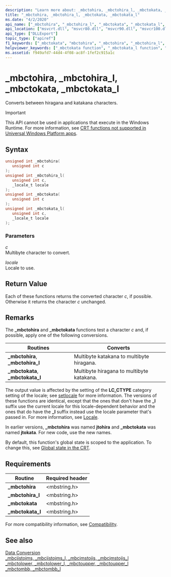 ```yaml
---
description: "Learn more about: _mbctohira, _mbctohira_l, _mbctokata, _mbctokata_l"
title: "_mbctohira, _mbctohira_l, _mbctokata, _mbctokata_l"
ms.date: "4/2/2020"
api_name: ["_mbctohira", "_mbctohira_l", "_mbctokata", "_mbctokata_l", "_o__mbctohira", "_o__mbctohira_l", "_o__mbctokata", "_o__mbctokata_l"]
api_location: ["msvcrt.dll", "msvcr80.dll", "msvcr90.dll", "msvcr100.dll", "msvcr100_clr0400.dll", "msvcr110.dll", "msvcr110_clr0400.dll", "msvcr120.dll", "msvcr120_clr0400.dll", "ucrtbase.dll", "api-ms-win-crt-multibyte-l1-1-0.dll", "api-ms-win-crt-private-l1-1-0.dll"]
api_type: ["DLLExport"]
topic_type: ["apiref"]
f1_keywords: ["_mbctokata", "mbctohira", "_mbctohira", "_mbctohira_l", "mbctokata", "mbctokata_l", "mbctohira_l", "_mbctokata_l"]
helpviewer_keywords: ["_mbctokata function", "_mbctokata_l function", "_mbctohira_l function", "mbctohira_l function", "mbctohira function", "mbctokata_l function", "_mbctohira function", "mbctokata function"]
ms.assetid: f949afd7-44d4-4f08-ac8f-1fef2c915a1c
---
```

# _mbctohira, _mbctohira_l, _mbctokata, _mbctokata_l

Converts between hiragana and katakana characters.

> [!IMPORTANT]
> This API cannot be used in applications that execute in the Windows Runtime. For more information, see [CRT functions not supported in Universal Windows Platform apps](../../cppcx/crt-functions-not-supported-in-universal-windows-platform-apps.md).

## Syntax

```C
unsigned int _mbctohira(
   unsigned int c
);
unsigned int _mbctohira_l(
   unsigned int c,
   _locale_t locale
);
unsigned int _mbctokata(
   unsigned int c
);
unsigned int _mbctokata_l(
   unsigned int c,
   _locale_t locale
);
```

### Parameters

*c*<br/>
Multibyte character to convert.

*locale*<br/>
Locale to use.

## Return Value

Each of these functions returns the converted character *c*, if possible. Otherwise it returns the character *c* unchanged.

## Remarks

The **_mbctohira** and **_mbctokata** functions test a character *c* and, if possible, apply one of the following conversions.

|Routines|Converts|
|--------------|--------------|
|**_mbctohira**, **_mbctohira_l**|Multibyte katakana to multibyte hiragana.|
|**_mbctokata**, **_mbctokata_l**|Multibyte hiragana to multibyte katakana.|

The output value is affected by the setting of the **LC_CTYPE** category setting of the locale; see [setlocale](setlocale-wsetlocale.md) for more information. The versions of these functions are identical, except that the ones that don't have the **_l** suffix use the current locale for this locale-dependent behavior and the ones that do have the **_l** suffix instead use the locale parameter that's passed in. For more information, see [Locale](../../c-runtime-library/locale.md).

In earlier versions, **_mbctohira** was named **jtohira** and **_mbctokata** was named **jtokata**. For new code, use the new names.

By default, this function's global state is scoped to the application. To change this, see [Global state in the CRT](../global-state.md).

## Requirements

|Routine|Required header|
|-------------|---------------------|
|**_mbctohira**|\<mbstring.h>|
|**_mbctohira_l**|\<mbstring.h>|
|**_mbctokata**|\<mbstring.h>|
|**_mbctokata_l**|\<mbstring.h>|

For more compatibility information, see [Compatibility](../../c-runtime-library/compatibility.md).

## See also

[Data Conversion](../../c-runtime-library/data-conversion.md)<br/>
[_mbcjistojms, _mbcjistojms_l, _mbcjmstojis, _mbcjmstojis_l](mbcjistojms-mbcjistojms-l-mbcjmstojis-mbcjmstojis-l.md)<br/>
[_mbctolower, _mbctolower_l, _mbctoupper, _mbctoupper_l](mbctolower-mbctolower-l-mbctoupper-mbctoupper-l.md)<br/>
[_mbctombb, _mbctombb_l](mbctombb-mbctombb-l.md)<br/>
